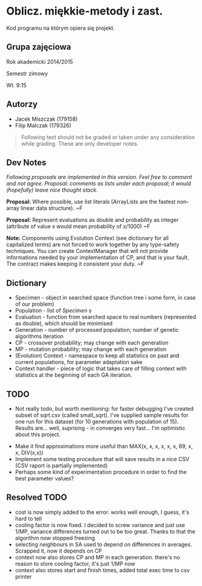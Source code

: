 Oblicz. miękkie-metody i zast.
==============================

Kod programu na którym opiera się projekt.

Grupa zajęciowa
---------------

Rok akademicki 2014/2015 

Semestr zimowy 

Wt. 9:15

Autorzy
-------

* Jacek Miszczak (179158)
* Filip Malczak (179326)

> Following text should not be graded or taken under any consideration while grading. These are only developer notes.

Dev Notes
---------

*Following proposals are implemented in this version. Feel free to comment and not agree. Proposal: comments as lists under
each proposal; it would (hopefully) leave nice thought stack.*

**Proposal:** Where possible, use list literals (ArrayLists are the fastest non-array linear data structure). ~F

**Proposal:** Represent evaluations as double and probability as integer (attribute of value x would mean probability of x/1000) ~F
 
**Note:** Components using Evolution Context (see dictionary for all capitalized terms) are not forced to work together 
    by any type-safety techniques. You can create ContextManager that will not provide informations needed by your 
    implementation of CP, and that is your fault. The contract makes keeping it consistent your duty. ~F  

Dictionary
----------

* Specimen - object in searched space (function tree i some form, in case of our problem)
* Population - list of _Specimen_ s
* Evaluation - function from searched space to real numbers (represented as double), which should be minimised
* Generation - number of processed population; number of genetic algorithms iteration
* CP - crossover probability; may change with each generation
* MP - mutation probability; may change with each generation
* (Evolution) Context - namespace to keep all statistics on past and current populations, for parameter adaptation sake
* Context handler - piece of logic that takes care of filling context with statistics at the beginning of each GA iteration.

TODO
----

* Not really todo, but worth mentioning: for faster debugging I've created subset of sqrt.csv (called small_sqrt). I've
    supplied sample results for one run for this dataset (for 10 generations with population of 15). Results are...
     well, suprising - in converges very fast... I'm optimistic about this project.

- Make it find approximations more useful than MAX(x, x, x, x, x, x, 69, x, x, DIV(x,x))
- Implement some testing procedure that will save results in a nice CSV (CSV raport is partially implemented)
- Perhaps some kind of experimentation procedure in order to find the best parameter values?

Resolved TODO
-------------

- cost is now simply added to the error. works well enough, I guess, it's hard to tell
- cooling factor is now fixed. I decided to screw variance and just use 1/MP, variance differences turned out to be 
  too great. Thanks to that the algorithm now stopped freezing
- selecting neighbours in SA used to depend on differences in averages. Scrapped it, now it depends on CP
- context now also stores CP and MP in each generation. there's no reason to store cooling factor, it's just 1/MP now
- context also stores start and finish times, added total exec time to csv printer